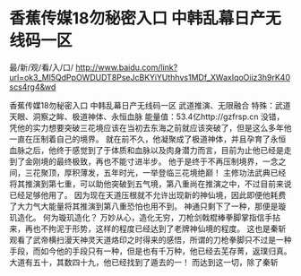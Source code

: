 # 香蕉传媒18勿秘密入口 中韩乱幕日产无线码一区

最/新/观/看/入/口/ http://www.baidu.com/link?url=ok3_Ml5QdPpOWDUDT8PseJcBKYiYUthhvs1MDf_XWaxIqoOiiz3h9rK40scs4rg4&wd

香蕉传媒18勿秘密入口 中韩乱幕日产无线码一区
武道推演、无限融合
    特殊：武道天眼、洞察之眸、极道神体、永恒血脉
    能量值：53.4亿http://gzfrsp.cn
    没错，凭他的实力想要突破三花境应该在当初去东海之前就应该突破了，但是这么多年他一直在压制着自己的境界。
    就在前不久，他凝聚成了极道神体，并且孕育了永恒血脉之后，他终于感觉到了于体质和血脉以及肉身潜力而言，目前为止他已经是走到了金刚境的最终极致，再也不能寸进半步。
    他于是终于不再压制境界，一念之间，三花聚顶，厚积薄发，五年时光，一举登临三花境绝巅！
    主修功法武典已经将其推演到第七重，可以助他突破到五气境，第八重尚在推演之中，不过目前来说已经足够他用了。
    因为现在天道压根就不允许出现新的神仙境，因此即便他耗费了大力气大能量将其推演到第八重恐怕也用不到。
    神通只剩下了一种，那便是璇玑造化。
    何为璇玑造化？
    万妙从心，造化无穷，刀枪剑戟棍棒拳脚掌指信手拈来，再也不拘泥于形势，这样的程度已经达到了老牌神仙境的程度。
    这也是秦斩观看了武帝横扫漫天神灵天道烙印之时得来的感悟，所谓的刀枪拳脚只不过是一种手段，而如今他的手段只有一种，但是也有千万种，他已经去芜存菁，返璞归真。
    大道有五十，其数四十九，他已经找到了遁去的一！
    而达到这一切，除了秦斩
